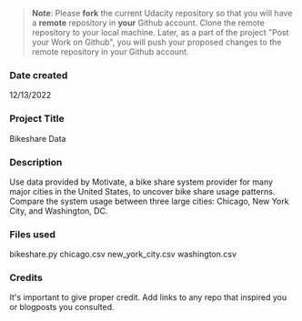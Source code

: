 >**Note**: Please **fork** the current Udacity repository so that you will have a **remote** repository in **your** Github account. Clone the remote repository to your local machine. Later, as a part of the project "Post your Work on Github", you will push your proposed changes to the remote repository in your Github account.

### Date created
12/13/2022

### Project Title
Bikeshare Data

### Description
 Use data provided by Motivate, a bike share system provider for many major cities in the United States, to uncover bike share usage patterns. Compare the system usage between three large cities: Chicago, New York City, and Washington, DC.

### Files used
bikeshare.py
chicago.csv
new_york_city.csv
washington.csv

### Credits
It's important to give proper credit. Add links to any repo that inspired you or blogposts you consulted.
